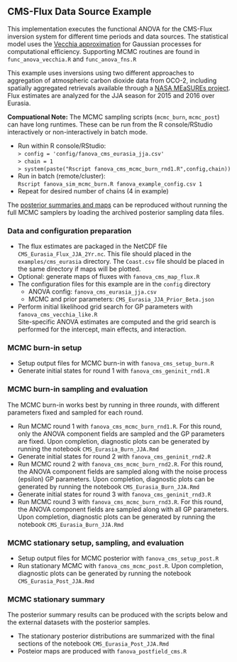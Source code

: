 ## CMS-Flux Data Source Example 

This implementation executes the functional ANOVA for the CMS-Flux inversion system for different time periods and data sources. The statistical model uses the [Vecchia approximation](https://doi.org/10.1214/19-STS755) for Gaussian processes for computational efficiency. Supporting MCMC routines are found in `func_anova_vecchia.R` and `func_anova_fns.R`

This example uses inversions using two different approaches to aggregation of atmospheric carbon dioxide data from OCO-2, including spatially aggregated retrievals available through a [NASA MEaSUREs project](https://doi.org/10.5067/582L7HTJ343N). Flux estimates are analyzed for the JJA season for 2015 and 2016 over Eurasia. 

**Compuational Note:** The MCMC sampling scripts (`mcmc_burn`, `mcmc_post`) can have long runtimes. These can be run from the R console/RStudio interactively or non-interactively in batch mode.

* Run within R console/RStudio:  
`> config = 'config/fanova_cms_eurasia_jja.csv'`  
`> chain = 1`  
`> system(paste("Rscript fanova_cms_mcmc_burn_rnd1.R",config,chain))`
* Run in batch (remote/cluster):  
`Rscript fanova_sim_mcmc_burn.R fanova_example_config.csv 1`
* Repeat for desired number of chains (4 in example)

The [posterior summaries and maps](#mcmc-stationary-summary) can be reproduced without running the full MCMC samplers by loading the archived posterior sampling data files.

### Data and configuration preparation

* The flux estimates are packaged in the NetCDF file `CMS_Eurasia_Flux_JJA_2Yr.nc`. This file should placed in the `examples/cms_eurasia` directory. The `Coast.csv` file should be placed in the same directory if maps will be plotted.
* Optional: generate maps of fluxes with `fanova_cms_map_flux.R` 
* The configuration files for this example are in the `config` directory
    - ANOVA config: `fanova_cms_eurasia_jja.csv`
    - MCMC and prior parameters: `CMS_Eurasia_JJA_Prior_Beta.json`
* Perform initial likelihood grid search for GP parameters with `fanova_cms_vecchia_like.R`  
Site-specific ANOVA estimates are computed and the grid search is performed for the intercept, main effects, and interaction.

### MCMC burn-in setup

* Setup output files for MCMC burn-in with `fanova_cms_setup_burn.R`
* Generate initial states for round 1 with `fanova_cms_geninit_rnd1.R`

### MCMC burn-in sampling and evaluation

The MCMC burn-in works best by running in three *rounds*, with different parameters fixed and sampled for each round.

* Run MCMC round 1 with `fanova_cms_mcmc_burn_rnd1.R`. For this round, only the ANOVA component fields are sampled and the GP parameters are fixed. Upon completion, diagnostic plots can be generated by running the notebook `CMS_Eurasia_Burn_JJA.Rmd`
* Generate initial states for round 2 with `fanova_cms_geninit_rnd2.R`
* Run MCMC round 2 with `fanova_cms_mcmc_burn_rnd2.R`. For this round, the ANOVA component fields are sampled along with the noise process (epsilon) GP parameters. Upon completion, diagnostic plots can be generated by running the notebook `CMS_Eurasia_Burn_JJA.Rmd`
* Generate initial states for round 3 with `fanova_cms_geninit_rnd3.R`
* Run MCMC round 3 with `fanova_cms_mcmc_burn_rnd3.R`. For this round, the ANOVA component fields are sampled along with all GP parameters. Upon completion, diagnostic plots can be generated by running the notebook `CMS_Eurasia_Burn_JJA.Rmd`

### MCMC stationary setup, sampling, and evaluation

* Setup output files for MCMC posterior with `fanova_cms_setup_post.R`
* Run stationary MCMC with `fanova_cms_mcmc_post.R`. Upon completion, diagnostic plots can be generated by running the notebook `CMS_Eurasia_Post_JJA.Rmd`

### MCMC stationary summary 

The posterior summary results can be produced with the scripts below and the external datasets with the posterior samples.

* The stationary posterior distributions are summarized with the final sections of the notebook `CMS_Eurasia_Post_JJA.Rmd`
* Posteior maps are produced with `fanova_postfield_cms.R` 

